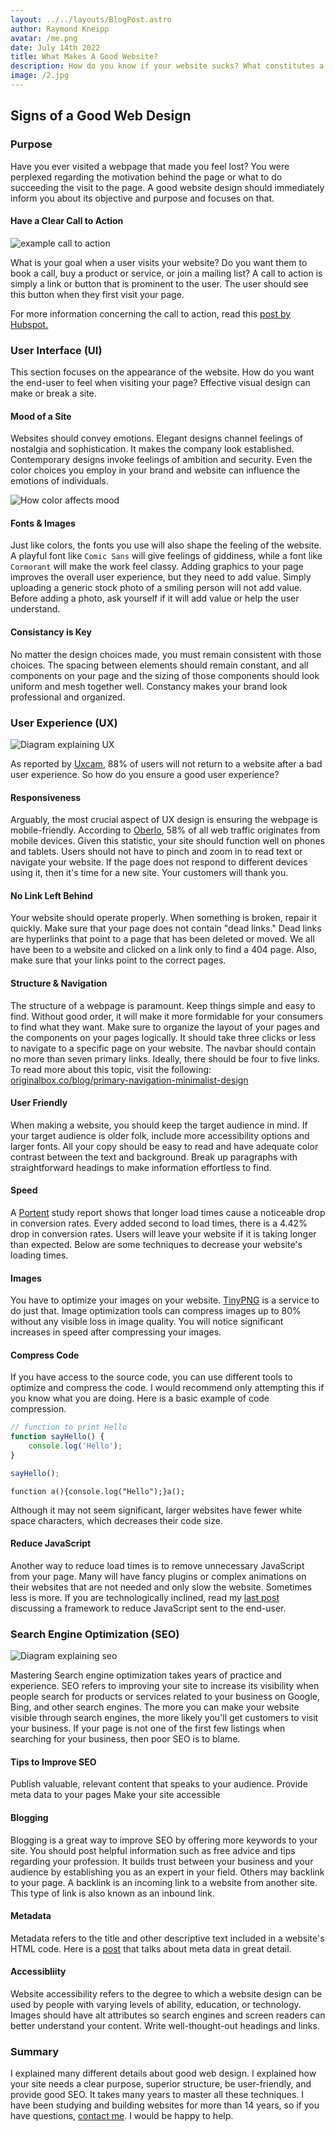 ```yaml
---
layout: ../../layouts/BlogPost.astro
author: Raymond Kneipp
avatar: /me.png
date: July 14th 2022
title: What Makes A Good Website?
description: How do you know if your website sucks? What constitutes a great website? Here are five salient characteristics that, if utilized correctly, will drastically enhance your company's website.
image: /2.jpg
---
```


## Signs of a Good Web Design

### Purpose

Have you ever visited a webpage that made you feel lost? You were perplexed regarding the motivation behind the page or what to do succeeding the visit to the page. A good website design should immediately inform you about its objective and purpose and focuses on that.

#### Have a Clear Call to Action

![example call to action](/2-cta.jpeg)

What is your goal when a user visits your website? Do you want them to book a call, buy a product or service, or join a mailing list? A call to action is simply a link or button that is prominent to the user. The user should see this button when they first visit your page.

For more information concerning the call to action, read this [post by Hubspot.](https://blog.hubspot.com/marketing/call-to-action-examples)

### User Interface (UI)

This section focuses on the appearance of the website. How do you want the end-user to feel when visiting your page? Effective visual design can make or break a site.

#### Mood of a Site

Websites should convey emotions. Elegant designs channel feelings of nostalgia and sophistication. It makes the company look established. Contemporary designs invoke feelings of ambition and security. Even the color choices you employ in your brand and website can influence the emotions of individuals.

![How color affects mood](/2-color.png)

#### Fonts & Images

Just like colors, the fonts you use will also shape the feeling of the website. A playful font like `Comic Sans` will give feelings of giddiness, while a font like `Cormorant` will make the work feel classy. Adding graphics to your page improves the overall user experience, but they need to add value. Simply uploading a generic stock photo of a smiling person will not add value. Before adding a photo, ask yourself if it will add value or help the user understand.

#### Consistancy is Key

No matter the design choices made, you must remain consistent with those choices. The spacing between elements should remain constant, and all components on your page and the sizing of those components should look uniform and mesh together well. Constancy makes your brand look professional and organized.

### User Experience (UX)

![Diagram explaining UX](/2-ux.png)

As reported by [Uxcam](https://uxcam.com/blog/ux-statistics/), 88% of users will not return to a website after a bad user experience. So how do you ensure a good user experience?

#### Responsiveness

Arguably, the most crucial aspect of UX design is ensuring the webpage is mobile-friendly. According to [Oberlo](https://www.oberlo.com/statistics/mobile-internet-traffic), 58% of all web traffic originates from mobile devices. Given this statistic, your site should function well on phones and tablets. Users should not have to pinch and zoom in to read text or navigate your website. If the page does not respond to different devices using it, then it's time for a new site. Your customers will thank you.

#### No Link Left Behind

Your website should operate properly. When something is broken, repair it quickly. Make sure that your page does not contain "dead links." Dead links are hyperlinks that point to a page that has been deleted or moved. We all have been to a website and clicked on a link only to find a 404 page. Also, make sure that your links point to the correct pages.

#### Structure & Navigation

The structure of a webpage is paramount. Keep things simple and easy to find. Without good order, it will make it more formidable for your consumers to find what they want. Make sure to organize the layout of your pages and the components on your pages logically. It should take three clicks or less to navigate to a specific page on your website. The navbar should contain no more than seven primary links. Ideally, there should be four to five links. To read more about this topic, visit the following: [originalbox.co/blog/primary-navigation-minimalist-design](https://www.originalbox.co/blog/primary-navigation-minimalist-design)

#### User Friendly

When making a website, you should keep the target audience in mind. If your target audience is older folk, include more accessibility options and larger fonts. All your copy should be easy to read and have adequate color contrast between the text and background. Break up paragraphs with straightforward headings to make information effortless to find.

#### Speed

A [Portent](https://www.portent.com/blog/analytics/research-site-speed-hurting-everyones-revenue.htm) study report shows that longer load times cause a noticeable drop in conversion rates. Every added second to load times, there is a 4.42% drop in conversion rates. Users will leave your website if it is taking longer than expected. Below are some techniques to decrease your website's loading times.

#### Images

You have to optimize your images on your website. [TinyPNG](https://tinypng.com/) is a service to do just that. Image optimization tools can compress images up to 80% without any visible loss in image quality. You will notice significant increases in speed after compressing your images.

#### Compress Code

If you have access to the source code, you can use different tools to optimize and compress the code. I would recommend only attempting this if you know what you are doing. Here is a basic example of code compression.

```javascript
// function to print Hello
function sayHello() {
	console.log('Hello');
}

sayHello();
```

```
function a(){console.log("Hello");}a();
```

Although it may not seem significant, larger websites have fewer white space characters, which decreases their code size.

#### Reduce JavaScript

Another way to reduce load times is to remove unnecessary JavaScript from your page. Many will have fancy plugins or complex animations on their websites that are not needed and only slow the website. Sometimes less is more. If you are technologically inclined, read my [last post](https://www.raymondkneipp.com/posts/1-astro) discussing a framework to reduce JavaScript sent to the end-user.

### Search Engine Optimization (SEO)

![Diagram explaining seo](/2-seo.jpeg)

Mastering Search engine optimization takes years of practice and experience. SEO refers to improving your site to increase its visibility when people search for products or services related to your business on Google, Bing, and other search engines. The more you can make your website visible through search engines, the more likely you'll get customers to visit your business. If your page is not one of the first few listings when searching for your business, then poor SEO is to blame.

#### Tips to Improve SEO

Publish valuable, relevant content that speaks to your audience.
Provide meta data to your pages
Make your site accessible

#### Blogging

Blogging is a great way to improve SEO by offering more keywords to your site. You should post helpful information such as free advice and tips regarding your profession. It builds trust between your business and your audience by establishing you as an expert in your field. Others may backlink to your page. A backlink is an incoming link to a website from another site. This type of link is also known as an inbound link.

#### Metadata

Metadata refers to the title and other descriptive text included in a website's HTML code. Here is a [post](https://itseeze.com/blog/seo-101-everything-you-need-to-know-about-metadata/) that talks about meta data in great detail.

#### Accessibliity

Website accessibility refers to the degree to which a website design can be used by people with varying levels of ability, education, or technology. Images should have alt attributes so search engines and screen readers can better understand your content. Write well-thought-out headings and links.

### Summary

I explained many different details about good web design. I explained how your site needs a clear purpose, superior structure, be user-friendly, and provide good SEO. It takes many years to master all these techniques. I have been studying and building websites for more than 14 years, so if you have questions, [contact me](https://www.raymondkneipp.com/#contact). I would be happy to help.
